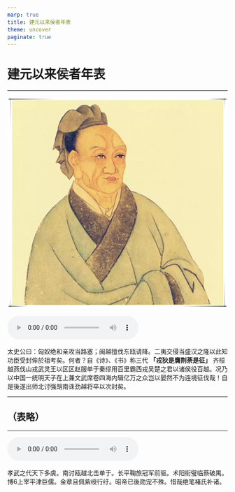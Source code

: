 ```yaml
---
marp: true
title: 建元以来侯者年表
theme: uncover
paginate: true
---
```


# 建元以来侯者年表

---

![bg left](assets/images/simaqian.webp)

![](assets/audios/020/1.mp3)

太史公曰：匈奴绝和亲攻当路塞；闽越擅伐东瓯请降。二夷交侵当盛汉之隆以此知功臣受封侔於祖考矣。何者？自《诗》、《书》称三代 __「戎狄是膺荆荼是征」__ 齐桓越燕伐山戎武灵王以区区赵服单于秦缪用百里霸西戎吴楚之君以诸侯役百越。况乃以中国一统明天子在上兼文武席卷四海内辑亿万之众岂以晏然不为连境征伐哉！自是後遂出师北讨强胡南诛劲越将卒以次封矣。

---

## （表略）

---

![](assets/audios/020/3.mp3)

孝武之代天下多虞。南讨瓯越北击单于。长平鞠旅冠军前驱。术阳衔璧临蔡破禺。博6上宰平津巨儒。金章且佩紫绶行纡。昭帝已後勋宠不殊。惜哉绝笔褚氏补诸。